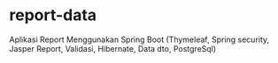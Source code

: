 # report-data
Aplikasi Report Menggunakan Spring Boot (Thymeleaf, Spring security, Jasper Report, Validasi, Hibernate, Data dto, PostgreSql) 
